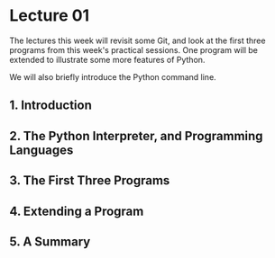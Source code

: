 # Lecture 01

The lectures this week will revisit some Git, and look at the first three programs from this week's practical sessions. One program will be extended to illustrate some more features of Python.

We will also briefly introduce the Python command line.

## 1. Introduction
## 2. The Python Interpreter, and Programming Languages
## 3. The First Three Programs
## 4. Extending a Program
## 5. A Summary
